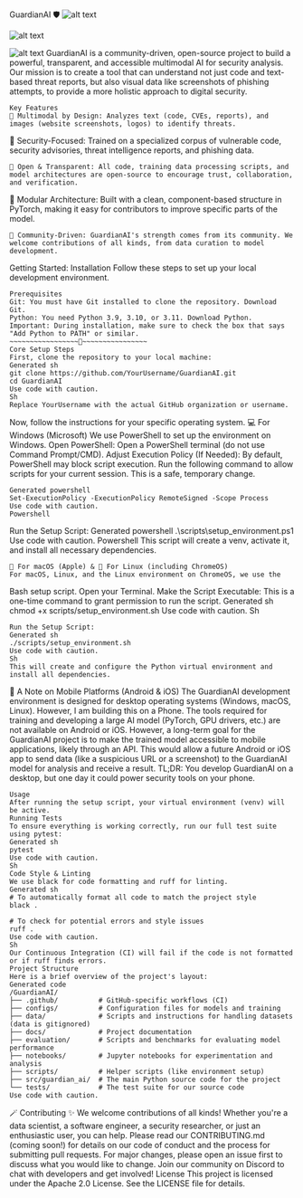 GuardianAI 🛡️
![alt text](https://github.com/DailyInvestors/GuardianAI/actions/workflows/python-ci.yml/badge.svg)

![alt text](https://img.shields.io/badge/License-Apache%202.0-blue.svg)

![alt text](https://img.shields.io/badge/python-3.9%20|%203.10%20|%203.11-blue.svg)
GuardianAI is a community-driven, open-source project to build a powerful, transparent, and accessible multimodal AI for security analysis. Our mission is to create a tool that can understand not just code and text-based threat reports, but also visual data like screenshots of phishing attempts, to provide a more holistic approach to digital security.
~~~~~~~~~~~~~~~~~~👾~~~~~~~~~~~~~~~
Key Features
🧠 Multimodal by Design: Analyzes text (code, CVEs, reports), and images (website screenshots, logos) to identify threats.
~~~~~~~~~~~~~~~~~~~~~~~~~~~~~~~~~~~
🔐 Security-Focused: Trained on a specialized corpus of vulnerable code, security advisories, threat intelligence reports, and phishing data.
~~~~~~~~~~~~~~~~~~~~~~~~~~~~~~~~~~~
📖 Open & Transparent: All code, training data processing scripts, and model architectures are open-source to encourage trust, collaboration, and verification.
~~~~~~~~~~~~~~~~~~~~~~~~~~~~~~~~~~~
🧩 Modular Architecture: Built with a clean, component-based structure in PyTorch, making it easy for contributors to improve specific parts of the model.
~~~~~~~~~~~~~~~~~~~~~~~~~~~~~~~~~~~
🤝 Community-Driven: GuardianAI's strength comes from its community. We welcome contributions of all kinds, from data curation to model development.
~~~~~~~~~~~~~~~~~~~~~~~~~~~~~~~~~~~
Getting Started: Installation
Follow these steps to set up your local development environment.
~~~~~~~~~~~~~~~~~~~~~~~~🫟~~~~~~~~
Prerequisites
Git: You must have Git installed to clone the repository. Download Git.
Python: You need Python 3.9, 3.10, or 3.11. Download Python.
Important: During installation, make sure to check the box that says "Add Python to PATH" or similar.
~~~~~~~~~~~~~~~~~🧩~~~~~~~~~~~~~~~~
Core Setup Steps
First, clone the repository to your local machine:
Generated sh
git clone https://github.com/YourUsername/GuardianAI.git
cd GuardianAI
Use code with caution.
Sh
Replace YourUsername with the actual GitHub organization or username.
~~~~~~~~~~~~~~~~~~~~~~~~~~~~~~~~~~~
Now, follow the instructions for your specific operating system.
💻 For Windows (Microsoft)
We use PowerShell to set up the environment on Windows.
Open PowerShell: Open a PowerShell terminal (do not use Command Prompt/CMD).
Adjust Execution Policy (If Needed): By default, PowerShell may block script execution. Run the following command to allow scripts for your current session. This is a safe, temporary change.
~~~~~~~~~~~~~~~~~~~~~~~~~~~~~~~~~~~
Generated powershell
Set-ExecutionPolicy -ExecutionPolicy RemoteSigned -Scope Process
Use code with caution.
Powershell
~~~~~~~~~~~~~~~~~~~~~~~~~~~~~~~~~~~
Run the Setup Script:
Generated powershell
.\scripts\setup_environment.ps1
Use code with caution.
Powershell
This script will create a venv, activate it, and install all necessary dependencies.
~~~~~~~~~~~~~~~~~~~~~~~~~~~~~~~~~~~
🍎 For macOS (Apple) & 🐧 For Linux (including ChromeOS)
For macOS, Linux, and the Linux environment on ChromeOS, we use the 
~~~~~~~~~~~~~~~~~~~~~~~~~~~~~~~~~~~
Bash setup script.
Open your Terminal.
Make the Script Executable: This is a one-time command to grant permission to run the script.
Generated sh
chmod +x scripts/setup_environment.sh
Use code with caution.
Sh
~~~~~~~~~~~~~~~~~~~~~~~~~~~~~~~~~~~
Run the Setup Script:
Generated sh
./scripts/setup_environment.sh
Use code with caution.
Sh
This will create and configure the Python virtual environment and install all dependencies.
~~~~~~~~~~~~~~~~~~~~~~~~~~~~~~~~~~~
📱 A Note on Mobile Platforms (Android & iOS)
The GuardianAI development environment is designed for desktop operating systems (Windows, macOS, Linux). However, I am building this on a Phone. The tools required for training and developing a large AI model (PyTorch, GPU drivers, etc.) are not available on Android or iOS.
However, a long-term goal for the GuardianAI project is to make the trained model accessible to mobile applications, likely through an API. This would allow a future Android or iOS app to send data (like a suspicious URL or a screenshot) to the GuardianAI model for analysis and receive a result.
TL;DR: You develop GuardianAI on a desktop, but one day it could power security tools on your phone.

~~~~~~~~~~~~~~~~~~~~~~~~~~~~~~~~~~~
Usage
After running the setup script, your virtual environment (venv) will be active.
Running Tests
To ensure everything is working correctly, run our full test suite using pytest:
Generated sh
pytest
Use code with caution.
Sh
Code Style & Linting
We use black for code formatting and ruff for linting.
Generated sh
# To automatically format all code to match the project style
black .

# To check for potential errors and style issues
ruff .
Use code with caution.
Sh
Our Continuous Integration (CI) will fail if the code is not formatted or if ruff finds errors.
Project Structure
Here is a brief overview of the project's layout:
Generated code
/GuardianAI/
├── .github/          # GitHub-specific workflows (CI)
├── configs/          # Configuration files for models and training
├── data/             # Scripts and instructions for handling datasets (data is gitignored)
├── docs/             # Project documentation
├── evaluation/       # Scripts and benchmarks for evaluating model performance
├── notebooks/        # Jupyter notebooks for experimentation and analysis
├── scripts/          # Helper scripts (like environment setup)
├── src/guardian_ai/  # The main Python source code for the project
└── tests/            # The test suite for our source code
Use code with caution.

~~~~~~~~~~~~~~~~~~~~~~~~~~~~~~~~~~~
🪄 Contributing ✨ 
We welcome contributions of all kinds! Whether you're a data scientist, a software engineer, a security researcher, or just an enthusiastic user, you can help.
Please read our CONTRIBUTING.md (coming soon!) for details on our code of conduct and the process for submitting pull requests.
For major changes, please open an issue first to discuss what you would like to change.
Join our community on Discord to chat with developers and get involved!
License
This project is licensed under the Apache 2.0 License. See the LICENSE file for details.



